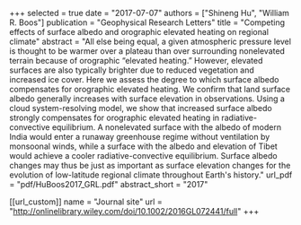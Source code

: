 +++
selected = true
date = "2017-07-07"
authors = ["Shineng Hu", "William R. Boos"]
publication = "Geophysical Research Letters"
title = "Competing effects of surface albedo and orographic elevated heating on regional climate"
abstract = "All else being equal, a given atmospheric pressure level is thought to be warmer over a plateau than over surrounding nonelevated terrain because of orographic “elevated heating.” However, elevated surfaces are also typically brighter due to reduced vegetation and increased ice cover. Here we assess the degree to which surface albedo compensates for orographic elevated heating. We confirm that land surface albedo generally increases with surface elevation in observations. Using a cloud system-resolving model, we show that increased surface albedo strongly compensates for orographic elevated heating in radiative-convective equilibrium. A nonelevated surface with the albedo of modern India would enter a runaway greenhouse regime without ventilation by monsoonal winds, while a surface with the albedo and elevation of Tibet would achieve a cooler radiative-convective equilibrium. Surface albedo changes may thus be just as important as surface elevation changes for the evolution of low-latitude regional climate throughout Earth's history."
url_pdf = "pdf/HuBoos2017_GRL.pdf"
abstract_short =  "2017"

[[url_custom]]
    name = "Journal site"
    url = "http://onlinelibrary.wiley.com/doi/10.1002/2016GL072441/full"
+++

